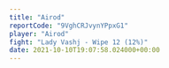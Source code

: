 ```yaml
---
title: "Airod"
reportCode: "9VghCRJvynYPpxG1"
player: "Airod"
fight: "Lady Vashj - Wipe 12 (12%)"
date: 2021-10-10T19:07:58.024000+00:00
---
```

